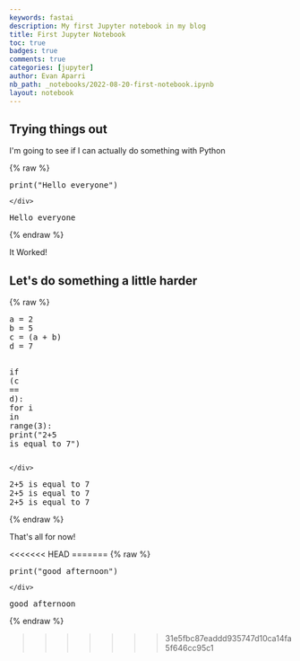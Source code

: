 ```yaml
---
keywords: fastai
description: My first Jupyter notebook in my blog
title: First Jupyter Notebook
toc: true 
badges: true
comments: true
categories: [jupyter]
author: Evan Aparri
nb_path: _notebooks/2022-08-20-first-notebook.ipynb
layout: notebook
---
```


<!--
#################################################
### THIS FILE WAS AUTOGENERATED! DO NOT EDIT! ###
#################################################
# file to edit: _notebooks/2022-08-20-first-notebook.ipynb
-->

<div class="container" id="notebook-container">
        
<div class="cell border-box-sizing text_cell rendered"><div class="inner_cell">
<div class="text_cell_render border-box-sizing rendered_html">
<h2 id="Trying-things-out">Trying things out<a class="anchor-link" href="#Trying-things-out"> </a></h2><p>I'm going to see if I can actually do something with Python</p>

</div>
</div>
</div>
    {% raw %}
    
<div class="cell border-box-sizing code_cell rendered">
<div class="input">

<div class="inner_cell">
    <div class="input_area">
<div class=" highlight hl-ipython3"><pre><span></span><span class="nb">print</span><span class="p">(</span><span class="s2">&quot;Hello everyone&quot;</span><span class="p">)</span>
</pre></div>

    </div>
</div>
</div>

<div class="output_wrapper">
<div class="output">

<div class="output_area">

<div class="output_subarea output_stream output_stdout output_text">
<pre>Hello everyone
</pre>
</div>
</div>

</div>
</div>

</div>
    {% endraw %}

<div class="cell border-box-sizing text_cell rendered"><div class="inner_cell">
<div class="text_cell_render border-box-sizing rendered_html">
<p>It Worked!</p>

</div>
</div>
</div>
<div class="cell border-box-sizing text_cell rendered"><div class="inner_cell">
<div class="text_cell_render border-box-sizing rendered_html">
<h2 id="Let's-do-something-a-little-harder">Let's do something a little harder<a class="anchor-link" href="#Let's-do-something-a-little-harder"> </a></h2>
</div>
</div>
</div>
    {% raw %}
    
<div class="cell border-box-sizing code_cell rendered">
<div class="input">

<div class="inner_cell">
    <div class="input_area">
<div class=" highlight hl-ipython3"><pre><span></span><span class="n">a</span> <span class="o">=</span> <span class="mi">2</span>
<span class="n">b</span> <span class="o">=</span> <span class="mi">5</span>
<span class="n">c</span> <span class="o">=</span> <span class="p">(</span><span class="n">a</span> <span class="o">+</span> <span class="n">b</span><span class="p">)</span>
<span class="n">d</span> <span class="o">=</span> <span class="mi">7</span>

<span class="k">if</span> <span class="p">(</span><span class="n">c</span> <span class="o">==</span> <span class="n">d</span><span class="p">):</span>
    <span class="k">for</span> <span class="n">i</span> <span class="ow">in</span> <span class="nb">range</span><span class="p">(</span><span class="mi">3</span><span class="p">):</span>
        <span class="nb">print</span><span class="p">(</span><span class="s2">&quot;2+5 is equal to 7&quot;</span><span class="p">)</span>
</pre></div>

    </div>
</div>
</div>

<div class="output_wrapper">
<div class="output">

<div class="output_area">

<div class="output_subarea output_stream output_stdout output_text">
<pre>2+5 is equal to 7
2+5 is equal to 7
2+5 is equal to 7
</pre>
</div>
</div>

</div>
</div>

</div>
    {% endraw %}

<div class="cell border-box-sizing text_cell rendered"><div class="inner_cell">
<div class="text_cell_render border-box-sizing rendered_html">
<p>That's all for now!</p>

</div>
</div>
</div>
<<<<<<< HEAD
=======
    {% raw %}
    
<div class="cell border-box-sizing code_cell rendered">
<div class="input">

<div class="inner_cell">
    <div class="input_area">
<div class=" highlight hl-ipython3"><pre><span></span><span class="nb">print</span><span class="p">(</span><span class="s2">&quot;good afternoon&quot;</span><span class="p">)</span>
</pre></div>

    </div>
</div>
</div>

<div class="output_wrapper">
<div class="output">

<div class="output_area">

<div class="output_subarea output_stream output_stdout output_text">
<pre>good afternoon
</pre>
</div>
</div>

</div>
</div>

</div>
    {% endraw %}

>>>>>>> 31e5fbc87eaddd935747d10ca14fa5f646cc95c1
</div>
 


